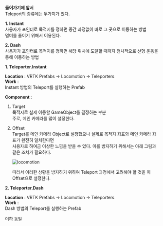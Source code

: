 **들어가기에 앞서**  
Teleport의 종류에는 두가지가 있다.  
  
**1. Instant**  
사용자가 포인터로 목적지를 정하면 중간 과정없이 바로 그 곳으로 이동하는 방법  
멀미를 줄이기 위해서 이용된다.  
  
**2. Dash**  
사용자가 포인터로 목적지를 정하면 해당 위치에 도달할 때까지 점차적으로 선형 운동을 통해 이동하는 방법  

**1. Teleporter.Instant**  
  
**Location** : VRTK Prefabs -> Locomotion -> Teleporters  
**Work** :  
Instant 방법의 Teleport를 실행하는 Prefab  
    
**Component** :  
  
1. Target  
   목적지로 실제 이동할 GameObject를 결정하는 부분  
   주로, 메인 카메라를 많이 설정한다.
  
2. Offset  
   Target를 메인 카메라 Object로 설정했으나 실제로 목적지 좌표와 메인 카메라 좌표가 완전히 일치한다면  
   사용자로 하여금 이상한 느낌을 받을 수 있다. 이를 방지하기 위해서는 아래 그림과 같은 조치가 필요하다.  
     
   ![locomotion](https://user-images.githubusercontent.com/52345271/121820140-1739f100-cccc-11eb-9ce4-3d99fad3b477.png)  
     
   따라서 이러한 상황을 방지하기 위하여 Teleport 과정에서 고려해야 할 것을 이 Offset으로 설정한다.  
     
 **2. Teleporter.Dash**
   
 **Location** :  VRTK Prefabs -> Locomotion -> Teleporters  
 **Work** :  
 Dash 방법의 Teleport를 실행하는 Prefab  
   
 이하 동일
